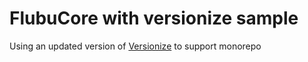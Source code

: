 
# FlubuCore with versionize sample

Using an updated version of [Versionize](https://github.com/saintedlama/versionize) to support monorepo